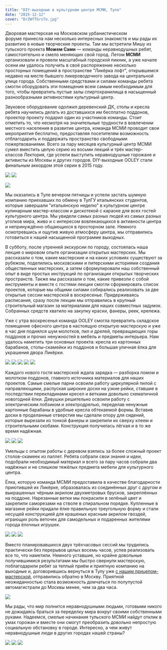```yaml
---
title: "DIY-выходные в культурном центре МСМИ, Тула"
date: "2015-12-12"
cover: "DrZWfTGrsTo.jpg"
---
```


Дворовая мастерская на Московском урбанистическом форуме принесла нам несколько интересных знакомств и мы рады их развитию в новые творческие проекты. Там мы встретили Мишу из тульского проекта **Можем Сами** — команды неравнодушных ребят, самостоятельно и смело меняющих свой город. Летом **МСМИ** организовали и провели масштабный городской пикник, а уже начале осени им удалось получить в своё распоряжение несколько просторных помещений в пространстве "Ликёрка лофт", открывшемся недавно на месте бывшего ликероводочного завода на центральной улице города. Собственными средствами и силами команды ребята смогли оборудовать эти помещения всем самым необходимым для того, чтобы превратить пустые залы спиртохранилища в насыщенный разнообразными активностями культурный центр.

Звуковое оборудование одолжил деревенский ДК, столы и кресла ребята научились делать из доставшихся им бесплатно поддонов, проектор проекту подарил один из участников команды. Стоит отметить то, что несмотря на значительные трудности в вовлечении местного населения в развитие центра, команда МСМИ проводит свои мероприятия бесплатно, предоставляя посетителям возможность отблагодарить и поддержать пространство свободными пожертвованиями. Всего за пару месяцев культурный центр МСМИ сумел вместить целую серию из восьми лекций и трёх мастер-классов Лектория, где успели выступить неравнодушные горожане и активисты из Москвы и других городов. DIY-выходные OOLEY стали финальным аккордом этой серии в 2015 году.

![](./images/J0djC_0lCUE.jpg)
![](./images/lY_tN0zi8lc.jpg)

![](./images/2hbR36ZnQcM.jpg)




Мы оказались в Туле вечером пятницы и успели застать шумную компанию приехавших по обмену в ТулГУ итальянских студентов, которые завершали "итальянскую неделю" в культурном центре кулинарным мастер-классом и дискотекой с караоке для всех гостей культурного центра. Мы увидели самых разных людей из самых разных уголков мира, живо и с интересом вовлекающихся в активности центра и непринуждённо общающихся в просторном зале. Немного осмотревшись и ощутив живую атмосферу центра, мы отправились готовиться к нашей насыщенной программе выходных.



В субботу, после утренней экскурсии по городу, состоялась наша лекция о мировом опыте организации открытых мастерских. Мы рассказали о том, какие мастерские и на каких условиях существуют за рубежом, поделились московскими и питерскими историями создания общественных мастерских, а затем сформулировали наш собственный опыт в виде простых инструкций по организации открытых творческих пространств. Также мы рассказали о том, какие привезли с собой инструменты и вместе с гостями лекции смогли сформировать список проектов, которые мы общими силами собирались реализовать за две открытые сессии мастерской в воскресенье. Придерживаясь расписания, сразу после лекции мы отправились в крупный строительный магазин за материалами для наших совместных задумок. Собранных средств хватило на закупку краски, фанеры, реек, крепежа.

Уже с утра воскресенья команда OOLEY смогла превратить складское помещение офисного центра в настоящую открытую мастерскую и уже в час дня поднялся шум молотков, пил и дрелей, превращающих горы поддонов и прочих ненужностей в мебель и предметы интерьера. Нам удалось наметить три основных проекта: кресла из картонных барабанов, столы-скамейки из поддонов и большая уличная ёлка для украшения двора Ликёрки.

![](./images/IMG_2739.jpg)
![](./images/IMG_2733.jpg)
![](./images/IMG_2730.jpg)
![](./images/IMG_2728.jpg)
![](./images/IMG_2726.jpg)

Каждого нового гостя мастерской ждала зарядка — разборка ломом и молотком поддонов, главного источника материалов для наших проектов. Самые смелые парни освоили работу циркулярной пилой с направляющими, распуская широкие доски на узкие рейки, ставшие в последствии перекладинами кресел и ветками довольно схематичной новогодней ёлки. Девушки решительно освоили работу с электрическим лобзиком и электродрелью, переделав ненужные картонные барабаны в удобные кресла обтекаемой формы. Вставив доски в проделанные отверстия мы сделали опору для сидений, которые вырезали из тонкой фанеры и закрепили их сверху клеем и строительными скобами. Конструкция получилась лёгкая и в то же время надёжная.

![](./images/IMG_2722.jpg)
![](./images/eYECj-kr6s0.jpg)
![](./images/6vK19skQ4Lw.jpg)

Умельцы с опытом работы с деревом взялись за более сложный проект столов-скамеек из паллет. Ребята собрали свои знания и идеи, подобрали необходимый материал и всего за пару часов собрали два надёжных и не слишком тяжёлых предмета мебели для культурного центра.

Ёлка, которую команда МСМИ предоставила в качестве благодарности приютившей их Ликёрке, образовалась из соединённых друг с другом и выкрашенных чёрным акрилом двухметровых брусков, закреплённых на поддоне. Нарезанные ветки мы покрасили в зелёный цвет и закрепили саморезами на стволе в спиральном порядке. Купленные в магазине рейки придали ёлке правильную треугольную форму и стали несущей конструкцией для крашеных красным акрилом гвоздей, играющих роль веточек для самодельных и подаренных жителями города ёлочных игрушек.

![](./images/IMG_2723.jpg)
![](./images/cperWL3Sr9w.jpg)
![](./images/4-Riv_N0oao.jpg)


Вместо планировавшихся двух трёхчасовых сессий мы трудились практически без перерывов целых восемь часов, успев реализовать все то, что наметили. Немного уставшие, но крайне довольные получившимися результатами мы быстро свернули мастерскую, поблагодарили ребят за теплый приём и приятную компанию на выходные и, договорившись вернуться в Тулу уже [с нашим прицепом-мастерской](http://ooley.ru/places/ooley42/), отправились обратно в Москву. Приятной неожиданностью стала возможность домчаться по полупустой автомагистрали до Москвы менее, чем за два часа.

![](./DrZWfTGrsTo.jpg)

Мы рады, что мир полнится неравнодушными людьми, готовыми никого не дожидаясь браться за переделку мира вокруг своими собственными руками. Надеемся, смелые начинания тульского МСМИ найдут отклик в умах горожан и вместе они смогут преобразить довольно непростую социальную обстановку в городе. Интересно, а чем живут неравнодушные люди в других городах нашей страны?

![](./images/0UDljfvzfRI.jpg)
![](./images/FIiKTP924z8.jpg)
![](./images/eaivQyebdfU.jpg)















